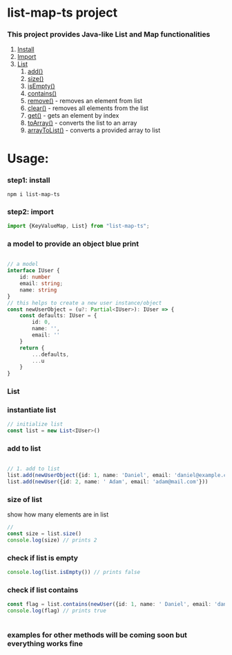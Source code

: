 # list-map-ts project 
### This project provides Java-like List and Map functionalities


1. [Install](#install)
2. [Import](#import)
3. [List](#list)
   1. [add()](#add-to-list)
   2. [size()](#size-of-list)
   3. [isEmpty()](#check-if-list-is-empty)
   4. [contains()](#check-if-list-contains)
   5. [remove()](#check-if-list-contains) - removes an element from list
   6. [clear()](#check-if-list-contains) - removes all elements from the list
   7. [get()](#check-if-list-contains) - gets an element by index
   8. [toArray()](#check-if-list-contains) - converts the list to an array
   9. [arrayToList()](#check-if-list-contains) - converts a provided array to list

# Usage:
<a name="install"></a>
### step1: install
```cli
npm i list-map-ts
```

### step2: import

<a name="import"></a>
```typescript
import {KeyValueMap, List} from "list-map-ts";
```

### a model to provide an object blue print
```typescript

// a model
interface IUser {
    id: number
    email: string;
    name: string
}
// this helps to create a new user instance/object
const newUserObject = (u?: Partial<IUser>): IUser => {
    const defaults: IUser = {
        id: 0,
        name: '',
        email: ''
    }
    return {
        ...defaults,
        ...u
    }
}

```












### List
<a name="list"></a>

### instantiate list
```typescript
// initialize list
const list = new List<IUser>()
```

### add to list
<a name="add-to-list"></a>

```typescript

// 1. add to list
list.add(newUserObject({id: 1, name: 'Daniel', email: 'daniel@example.com'}))
list.add(newUser({id: 2, name: ' Adam', email: 'adam@mail.com'}))

```
### size of list
show how many elements are in list

<a name="size-of-list"></a>
```typescript
// 
const size = list.size()
console.log(size) // prints 2
```

### check if list is empty
<a name="#check-if-list-is-empty"></a>

```typescript
console.log(list.isEmpty()) // prints false
```

### check if list contains
<a name="#check-if-list-contains"></a>

```typescript
const flag = list.contains(newUser({id: 1, name: ' Daniel', email: 'danie@mail.com'}))
console.log(flag) // prints true
        
```

### examples for other methods will be coming soon but everything works fine